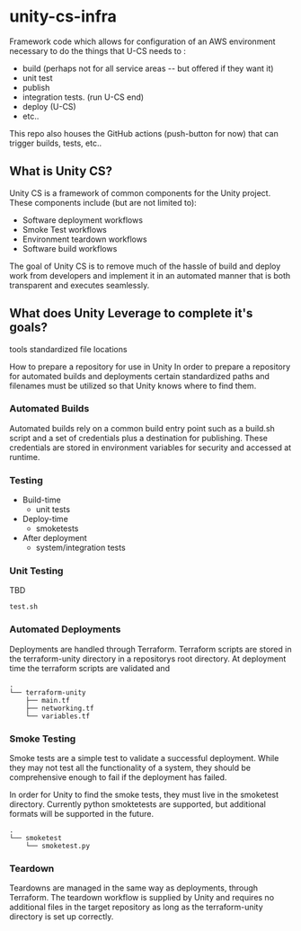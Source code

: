 # unity-cs-infra

Framework code which allows for configuration of an AWS environment necessary to do the things that U-CS needs to :
 * build (perhaps not for all service areas -- but offered if they want it)
 * unit test
 * publish
 * integration tests. (run U-CS end)
 * deploy (U-CS)
 * etc..

This repo also houses the GitHub actions (push-button for now) that can trigger builds, tests, etc..


## What is Unity CS?

Unity CS is a framework of common components for the Unity project.  These components include (but are not limited to):
* Software deployment workflows
* Smoke Test workflows
* Environment teardown workflows
* Software build workflows

The goal of Unity CS is to remove much of the hassle of build and deploy work 
from developers and implement it in an automated manner that is both 
transparent and executes seamlessly.

## What does Unity Leverage to complete it's goals?
tools
standardized file locations

How to prepare a repository for use in Unity
In order to prepare a repository for automated builds and deployments certain 
standardized paths and filenames must be utilized so that Unity knows where 
to find them.

### Automated Builds
Automated builds rely on a common build entry point such as a build.sh script 
and a set of credentials plus a destination for publishing.  These credentials 
are stored in environment variables for security and accessed at runtime.

### Testing
- Build-time
  - unit tests
- Deploy-time
  - smoketests
- After deployment
  - system/integration tests


### Unit Testing
TBD
```
test.sh
```

### Automated Deployments
Deployments are handled through Terraform.  Terraform scripts are stored in the 
terraform-unity directory in a repositorys root directory.  At deployment time 
the terraform scripts are validated and 

```
.
└── terraform-unity
    ├── main.tf
    ├── networking.tf
    └── variables.tf
```


### Smoke Testing
<a name="smoke-testing"></a>
Smoke tests are a simple test to validate a successful deployment.  While they 
may not test all the functionality of a system, they should be comprehensive 
enough to fail if the deployment has failed.

In order for Unity to find the smoke tests, they must live in the smoketest 
directory.  Currently python smoktetests are supported, but additional formats 
will be supported in the future.
```
.
└── smoketest
    └── smoketest.py
```

### Teardown
Teardowns are managed in the same way as deployments, through Terraform.  The
teardown workflow is supplied by Unity and requires no additional files in the 
target repository as long as the terraform-unity directory is set up correctly.
